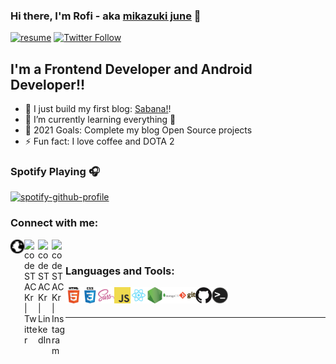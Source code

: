 ### Hi there, I'm Rofi - aka [mikazuki june][resume] 👋

[![resume](https://res.cloudinary.com/sabana/image/upload/v1625131848/sabana_pgf53p.png)](https://nanali.co)
[![Twitter Follow](https://res.cloudinary.com/sabana/image/upload/v1625046630/follow_twitter_lmhuqo.png)](https://twitter.com/intent/follow?original_referer=https%3A%2F%2Fgithub.com%2FcodeSTACKr&screen_name=rofiyanto_bp)

## I'm a Frontend Developer and Android Developer!!

- 🔭 I just build my first blog: [Sabana!][website]!
- 🌱 I’m currently learning everything 🤣
- 🥅 2021 Goals: Complete my blog Open Source projects
- ⚡ Fun fact: I love coffee and DOTA 2

### Spotify Playing 🎧
[![spotify-github-profile](https://spotify-github-profile.vercel.app/api/view?uid=pradiktabagus&cover_image=true&theme=compact)](https://github.com/kittinan/spotify-github-profile)

### Connect with me:

[<img align="left" alt="me.nanali.com" width="22px" src="https://raw.githubusercontent.com/iconic/open-iconic/master/svg/globe.svg" />][resume]
[<img align="left" alt="codeSTACKr | Twitter" width="22px" src="https://cdn.jsdelivr.net/npm/simple-icons@v3/icons/twitter.svg" />][twitter]
[<img align="left" alt="codeSTACKr | LinkedIn" width="22px" src="https://cdn.jsdelivr.net/npm/simple-icons@v3/icons/linkedin.svg" />][linkedin]
[<img align="left" alt="codeSTACKr | Instagram" width="22px" src="https://cdn.jsdelivr.net/npm/simple-icons@v3/icons/instagram.svg" />][instagram]

<br />

### Languages and Tools:

<img align="left" alt="HTML5" width="26px" src="https://raw.githubusercontent.com/github/explore/80688e429a7d4ef2fca1e82350fe8e3517d3494d/topics/html/html.png" />
<img align="left" alt="CSS3" width="26px" src="https://raw.githubusercontent.com/github/explore/80688e429a7d4ef2fca1e82350fe8e3517d3494d/topics/css/css.png" />
<img align="left" alt="Sass" width="26px" src="https://raw.githubusercontent.com/github/explore/80688e429a7d4ef2fca1e82350fe8e3517d3494d/topics/sass/sass.png" />
<img align="left" alt="JavaScript" width="26px" src="https://raw.githubusercontent.com/github/explore/80688e429a7d4ef2fca1e82350fe8e3517d3494d/topics/javascript/javascript.png" />
<img align="left" alt="React" width="26px" src="https://raw.githubusercontent.com/github/explore/80688e429a7d4ef2fca1e82350fe8e3517d3494d/topics/react/react.png" />
<img align="left" alt="Node.js" width="26px" src="https://raw.githubusercontent.com/github/explore/80688e429a7d4ef2fca1e82350fe8e3517d3494d/topics/nodejs/nodejs.png" />
<img align="left" alt="MongoDB" width="26px" src="https://raw.githubusercontent.com/github/explore/80688e429a7d4ef2fca1e82350fe8e3517d3494d/topics/mongodb/mongodb.png" />
<img align="left" alt="Git" width="26px" src="https://raw.githubusercontent.com/github/explore/80688e429a7d4ef2fca1e82350fe8e3517d3494d/topics/git/git.png" />
<img align="left" alt="GitHub" width="26px" src="https://raw.githubusercontent.com/github/explore/78df643247d429f6cc873026c0622819ad797942/topics/github/github.png" />
<img align="left" alt="Terminal" width="26px" src="https://raw.githubusercontent.com/github/explore/80688e429a7d4ef2fca1e82350fe8e3517d3494d/topics/terminal/terminal.png" />

<br />
<br />

---

[resume]: https://me.nanali.co
[website]: http://nanali.co
[twitter]: https://twitter.com/rofiyanto_bp
[instagram]: https://instagram.com/rofiyanto_bp
[linkedin]: https://linkedin.com/in/rofiyanto-bagus
